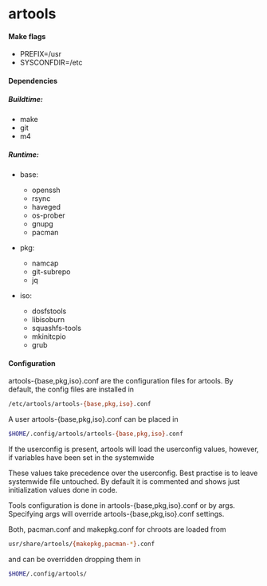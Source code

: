 artools
=============

#### Make flags


* PREFIX=/usr
* SYSCONFDIR=/etc

#### Dependencies

##### Buildtime:

* make
* git
* m4

##### Runtime:

- base:
  * openssh
  * rsync
  * haveged
  * os-prober
  * gnupg
  * pacman

- pkg:
  * namcap
  * git-subrepo
  * jq

- iso:
  * dosfstools
  * libisoburn
  * squashfs-tools
  * mkinitcpio
  * grub

#### Configuration

artools-{base,pkg,iso}.conf are the configuration files for artools.
By default, the config files are installed in

```bash
/etc/artools/artools-{base,pkg,iso}.conf
```

A user artools-{base,pkg,iso}.conf can be placed in

```bash
$HOME/.config/artools/artools-{base,pkg,iso}.conf
```

If the userconfig is present, artools will load the userconfig values, however, if variables have been set in the systemwide

These values take precedence over the userconfig.
Best practise is to leave systemwide file untouched.
By default it is commented and shows just initialization values done in code.

Tools configuration is done in artools-{base,pkg,iso}.conf or by args.
Specifying args will override artools-{base,pkg,iso}.conf settings.

Both, pacman.conf and makepkg.conf for chroots are loaded from

```bash
usr/share/artools/{makepkg,pacman-*}.conf
```

and can be overridden dropping them in

```bash
$HOME/.config/artools/
```
